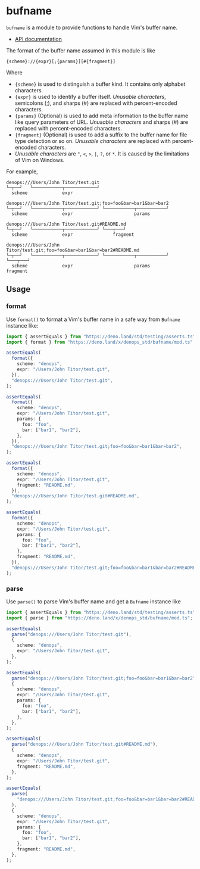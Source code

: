 # bufname

`bufname` is a module to provide functions to handle Vim's buffer name.

- [API documentation](https://doc.deno.land/https/deno.land/x/denops_std/bufname/mod.ts)

The format of the buffer name assumed in this module is like

```text
{scheme}://{expr}[;{params}][#{fragment}]
```

Where

- `{scheme}` is used to distinguish a buffer kind. It contains only alphabet
  characters.
- `{expr}` is used to identify a buffer itself. _Unusable characters_,
  semicolons (;), and sharps (#) are replaced with percent-encoded characters.
- `{params}` (Optional) is used to add meta information to the buffer name like
  query parameters of URL. _Unusable characters_ and sharps (#) are replaced
  with percent-encoded characters.
- `{fragment}` (Optional) is used to add a suffix to the buffer name for file
  type detection or so on. _Unusable characters_ are replaced with
  percent-encoded characters.
- _Unusable characters_ are `"`, `<`, `>`, `|`, `?`, or `*`. It is caused by the
  limitations of Vim on Windows.

For example,

```text
denops:///Users/John Titor/test.git
└─┬──┘   └───────────┬────────────┘
  scheme             expr

denops:///Users/John Titor/test.git;foo=foo&bar=bar1&bar=bar2
└─┬──┘   └───────────┬────────────┘ └───────────┬───────────┘
  scheme             expr                       params

denops:///Users/John Titor/test.git#README.md
└─┬──┘   └───────────┬────────────┘ └───┬───┘
  scheme             expr               fragment

denops:///Users/John Titor/test.git;foo=foo&bar=bar1&bar=bar2#README.md
└─┬──┘   └───────────┬────────────┘ └───────────┬───────────┘ └───┬───┘
  scheme             expr                       params            fragment
```

## Usage

### format

Use `format()` to format a Vim's buffer name in a safe way from `Bufname`
instance like:

```typescript
import { assertEquals } from "https://deno.land/std/testing/asserts.ts";
import { format } from "https://deno.land/x/denops_std/bufname/mod.ts";

assertEquals(
  format({
    scheme: "denops",
    expr: "/Users/John Titor/test.git",
  }),
  "denops:///Users/John Titor/test.git",
);

assertEquals(
  format({
    scheme: "denops",
    expr: "/Users/John Titor/test.git",
    params: {
      foo: "foo",
      bar: ["bar1", "bar2"],
    },
  }),
  "denops:///Users/John Titor/test.git;foo=foo&bar=bar1&bar=bar2",
);

assertEquals(
  format({
    scheme: "denops",
    expr: "/Users/John Titor/test.git",
    fragment: "README.md",
  }),
  "denops:///Users/John Titor/test.git#README.md",
);

assertEquals(
  format({
    scheme: "denops",
    expr: "/Users/John Titor/test.git",
    params: {
      foo: "foo",
      bar: ["bar1", "bar2"],
    },
    fragment: "README.md",
  }),
  "denops:///Users/John Titor/test.git;foo=foo&bar=bar1&bar=bar2#README.md",
);
```

### parse

Use `parse()` to parse Vim's buffer name and get a `Bufname` instance like

```typescript
import { assertEquals } from "https://deno.land/std/testing/asserts.ts";
import { parse } from "https://deno.land/x/denops_std/bufname/mod.ts";

assertEquals(
  parse("denops:///Users/John Titor/test.git"),
  {
    scheme: "denops",
    expr: "/Users/John Titor/test.git",
  },
);

assertEquals(
  parse("denops:///Users/John Titor/test.git;foo=foo&bar=bar1&bar=bar2"),
  {
    scheme: "denops",
    expr: "/Users/John Titor/test.git",
    params: {
      foo: "foo",
      bar: ["bar1", "bar2"],
    },
  },
);

assertEquals(
  parse("denops:///Users/John Titor/test.git#README.md"),
  {
    scheme: "denops",
    expr: "/Users/John Titor/test.git",
    fragment: "README.md",
  },
);

assertEquals(
  parse(
    "denops:///Users/John Titor/test.git;foo=foo&bar=bar1&bar=bar2#README.md",
  ),
  {
    scheme: "denops",
    expr: "/Users/John Titor/test.git",
    params: {
      foo: "foo",
      bar: ["bar1", "bar2"],
    },
    fragment: "README.md",
  },
);
```
